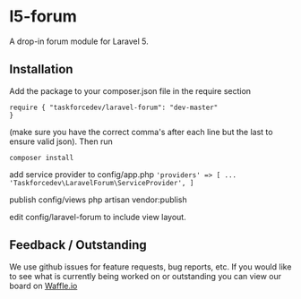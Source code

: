 # l5-forum
A drop-in forum module for Laravel 5.

## Installation

Add the package to your composer.json file in the require section

<code>require {
"taskforcedev/laravel-forum": "dev-master"
}</code>

(make sure you have the correct comma's after each line but the last to ensure valid json).
Then run

<code>composer install</code>

add service provider to config/app.php
<code>'providers' => [
    ...
    'Taskforcedev\LaravelForum\ServiceProvider',
]</code>

publish config/views
php artisan vendor:publish

edit config/laravel-forum to include view layout.

## Feedback / Outstanding
We use github issues for feature requests, bug reports, etc. If you would like to see what is currently being worked on or outstanding you can view our board on [Waffle.io](https://waffle.io/taskforcedev/laravel-forum)
